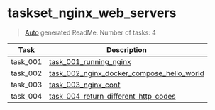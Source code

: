 # taskset_nginx_web_servers

> [Auto](https://github.com/codeaprendiz/learn_fullstack/blob/main/home/php/intermediate/taskset_intermediate_php/task_004_createGlobalMarkdownTable/generate-readme.php) generated ReadMe. Number of tasks: 4

| Task     | Description                                                                                                      |
|----------|------------------------------------------------------------------------------------------------------------------|
| task_001 | [task_001_running_nginx](taskset_nginx_web_servers/task_001_running_nginx)                                       |
| task_002 | [task_002_nginx_docker_compose_hello_world](taskset_nginx_web_servers/task_002_nginx_docker_compose_hello_world) |
| task_003 | [task_003_nginx_conf](taskset_nginx_web_servers/task_003_nginx_conf)                                             |
| task_004 | [task_004_return_different_http_codes](taskset_nginx_web_servers/task_004_return_different_http_codes)           |
